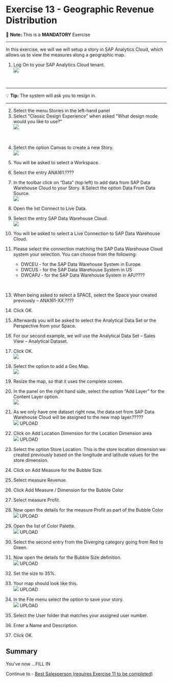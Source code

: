 # Exercise 13 - Geographic Revenue Distribution

:memo: **Note:** This is a <strong>MANDATORY</strong>  Exercise

---

In this exercise, we will we will setup a story in SAP Analytics Cloud, which allows us to view the measures along a
geographic map.

1. Log On to your SAP Analytics Cloud tenant.
<br>![](images/00_00_0221.png) 
<br>

---

:bulb: **Tip:** The system will ask you to resign in.

---

2. Select the menu Stories in the left-hand panel
3. Select "Classic Design Experience" when asked "What design mode would you like to use?"
<br>![](images/00_00_0222.png) 
<br>

4. Select the option Canvas to create a new Story.
<br>![](images/00_00_0201.png) 

5. You will be asked to select a Workspace.
6. Select the entry ANA161.????
7. In the toolbar click on “Data” (top left) to add data from SAP Data Warehouse Cloud to your Story.
8.Select the option Data From Data Source.
<br>![](images/00_00_0204.png) 

9. Open the list Connect to Live Data.
10. Select the entry SAP Data Warehouse Cloud.
<br>![](images/00_00_0205.png) 

11. You will be asked to select a Live Connection to SAP Data Warehouse Cloud.
12. Please select the connection matching the SAP Data Warehouse Cloud system your selection. You can
choose from the following:<br><ul><li>DWCEU - for the SAP Data Warehouse System in Europe</li><li>DWCUS - for the SAP Data Warehouse System in US</li><li>DWCAPJ - for the SAP Data Warehouse System in APJ????
<br>

13. When being asked to select a SPACE, select the Space your created previously – ANA161-XX.????
14. Click OK.
15. Afterwards you will be asked to select the Analytical Data Set or the Perspective from your Space.
16. For our second example, we will use the Analytical Data Set – Sales View – Analytical Dataset.
17. Click OK.
<br>![](images/00_00_0208.png)   
  
18. Select the option to add a Geo Map.
<br>![](images/00_00_0306.png) 
  
19. Resize the map, so that it uses the complete screen.
20. In the panel on the right hand side, select the option “Add Layer” for the Content Layer option.
<br>![](images/00_00_0302.png) 

21. As we only have one dataset right now, the data set from SAP Data Warehouse Cloud will be assigned to
the new map layer.?????
<br>![](images/00_00_0309.png) UPLOAD

22. Click on Add Location Dimension for the Location Dimension area
<br>![](images/00_00_0310.png) UPLOAD

23. Select the option Store Location. This is the store location dimension we created previously based on the
longitude and latitude values for the store dimension.
24. Click on Add Measure for the Bubble Size.
25. Select measure Revenue.
26. Click Add Measure / Dimension for the Bubble Color
27. Select measure Profit.
28. Now open the details for the measure Profit as part of the Bubble Color
<br>![](images/00_00_0311.png) UPLOAD

29. Open the list of Color Palette.
<br>![](images/00_00_0312.png) UPLOAD

30. Select the second entry from the Diverging category going from Red to Green.
31. Now open the details for the Bubble Size definition.
<br>![](images/00_00_0313.png) UPLOAD

32. Set the size to 35%.
33. Your map should look like this.
<br>![](images/00_00_0314.png) UPLOAD

34. In the File menu select the option to save your story.
<br>![](images/00_00_0315.png) UPLOAD

35. Select the User folder that matches your assigned user number.
36. Enter a Name and Description.
37. Click OK.


## Summary

You've now ...FILL IN

Continue to - [Best Salesperson (requires Exercise 11 to be completed) ](../ex14/README.md)
